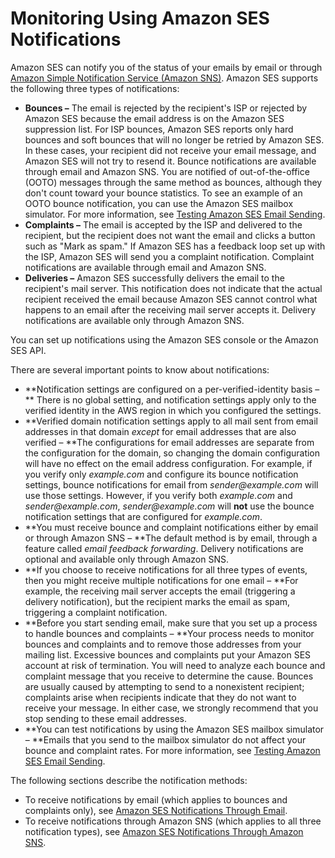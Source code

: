 # Monitoring Using Amazon SES Notifications<a name="monitor-sending-using-notifications"></a>

Amazon SES can notify you of the status of your emails by email or through [Amazon Simple Notification Service \(Amazon SNS\)](https://aws.amazon.com/sns)\. Amazon SES supports the following three types of notifications:
+ **Bounces –** The email is rejected by the recipient's ISP or rejected by Amazon SES because the email address is on the Amazon SES suppression list\. For ISP bounces, Amazon SES reports only hard bounces and soft bounces that will no longer be retried by Amazon SES\. In these cases, your recipient did not receive your email message, and Amazon SES will not try to resend it\. Bounce notifications are available through email and Amazon SNS\. You are notified of out\-of\-the\-office \(OOTO\) messages through the same method as bounces, although they don't count toward your bounce statistics\. To see an example of an OOTO bounce notification, you can use the Amazon SES mailbox simulator\. For more information, see [Testing Amazon SES Email Sending](mailbox-simulator.md)\.
+ **Complaints –** The email is accepted by the ISP and delivered to the recipient, but the recipient does not want the email and clicks a button such as "Mark as spam\." If Amazon SES has a feedback loop set up with the ISP, Amazon SES will send you a complaint notification\. Complaint notifications are available through email and Amazon SNS\.
+ **Deliveries –** Amazon SES successfully delivers the email to the recipient's mail server\. This notification does not indicate that the actual recipient received the email because Amazon SES cannot control what happens to an email after the receiving mail server accepts it\. Delivery notifications are available only through Amazon SNS\.

You can set up notifications using the Amazon SES console or the Amazon SES API\.

There are several important points to know about notifications:
+ **Notification settings are configured on a per\-verified\-identity basis – ** There is no global setting, and notification settings apply only to the verified identity in the AWS region in which you configured the settings\.
+ **Verified domain notification settings apply to all mail sent from email addresses in that domain *except* for email addresses that are also verified – **The configurations for email addresses are separate from the configuration for the domain, so changing the domain configuration will have no effect on the email address configuration\. For example, if you verify only *example\.com* and configure its bounce notification settings, bounce notifications for email from *sender@example\.com* will use those settings\. However, if you verify both *example\.com* and *sender@example\.com*, *sender@example\.com* will **not** use the bounce notification settings that are configured for *example\.com*\.
+ **You must receive bounce and complaint notifications either by email or through Amazon SNS – **The default method is by email, through a feature called *email feedback forwarding*\. Delivery notifications are optional and available only through Amazon SNS\. 
+ **If you choose to receive notifications for all three types of events, then you might receive multiple notifications for one email – **For example, the receiving mail server accepts the email \(triggering a delivery notification\), but the recipient marks the email as spam, triggering a complaint notification\.
+ **Before you start sending email, make sure that you set up a process to handle bounces and complaints – **Your process needs to monitor bounces and complaints and to remove those addresses from your mailing list\. Excessive bounces and complaints put your Amazon SES account at risk of termination\. You will need to analyze each bounce and complaint message that you receive to determine the cause\. Bounces are usually caused by attempting to send to a nonexistent recipient; complaints arise when recipients indicate that they do not want to receive your message\. In either case, we strongly recommend that you stop sending to these email addresses\.
+ **You can test notifications by using the Amazon SES mailbox simulator – **Emails that you send to the mailbox simulator do not affect your bounce and complaint rates\. For more information, see [Testing Amazon SES Email Sending](mailbox-simulator.md)\.

The following sections describe the notification methods:
+ To receive notifications by email \(which applies to bounces and complaints only\), see [Amazon SES Notifications Through Email](notifications-via-email.md)\.
+ To receive notifications through Amazon SNS \(which applies to all three notification types\), see [Amazon SES Notifications Through Amazon SNS](notifications-via-sns.md)\.